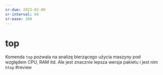 ```yaml
---
sr-due: 2023-02-09
sr-interval: 60
sr-ease: 260
---
```


# top
Komenda `top` pozwala na analizę bierzącego użycia maszyny pod względem CPU, RAM itd. Ale jest znacznie lepsza wersja pakietu i jest nim `htop`
#review